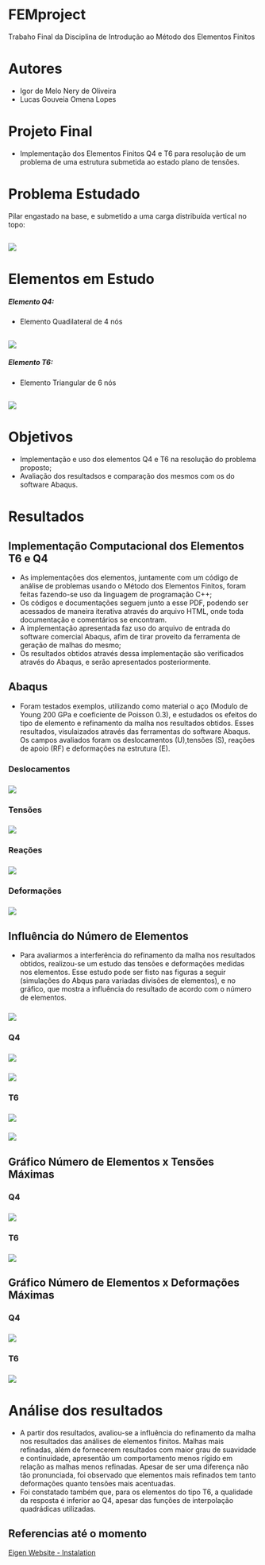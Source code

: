<!-- $theme: gaia -->
# FEMproject
  Trabaho Final da Disciplina de Introdução ao Método dos Elementos Finitos

# Autores 
  * Igor de Melo Nery de Oliveira
  * Lucas Gouveia Omena Lopes

# Projeto Final

* Implementação dos Elementos Finitos Q4 e T6 para resolução de um problema de uma estrutura submetida ao estado plano de tensões.

# Problema Estudado

Pilar engastado na base, e submetido a uma carga distribuída vertical no topo:

##  ![](Figuras/problema.png)


# Elementos em Estudo 

##### Elemento Q4:
* Elemento Quadilateral de 4 nós

##  ![](Figuras/elementQ4.png)

##### Elemento T6:
* Elemento Triangular de 6 nós

##  ![](Figuras/T6.png)


# Objetivos

* Implementação e uso dos elementos Q4 e T6 na resolução do problema proposto;
* Avaliação dos resultadsos e comparação dos mesmos com os do software Abaqus.


# Resultados

## Implementação Computacional dos Elementos T6 e Q4

* As implementações dos elementos, juntamente com um código de análise de problemas usando o Método dos Elementos Finitos, foram feitas fazendo-se uso da linguagem de programação C++;
* Os códigos e documentações seguem junto a esse PDF, podendo ser acessados de maneira iterativa através do arquivo HTML, onde toda documentação e comentários se encontram.
* A implementação apresentada faz uso do arquivo de entrada do software comercial Abaqus, afim de tirar proveito da ferramenta de geração de malhas do mesmo;
* Os resultados obtidos através dessa implementação são verificados através do Abaqus, e serão apresentados posteriormente.

## Abaqus

* Foram testados exemplos, utilizando como material o aço (Modulo de Young 200 GPa e coeficiente de Poisson 0.3), e estudados os efeitos do tipo de elemento e refinamento da malha nos resultados obtidos. Esses resultados, visulaizados através das ferramentas do software Abaqus. Os campos avaliados foram os deslocamentos (U),tensões (S), reações de apoio (RF) e deformações na estrutura (E).

### Deslocamentos
###  ![](Figuras/45U.png)

### Tensões
###  ![](Figuras/45S.png)

### Reações
###  ![](Figuras/45RF.png)

### Deformações
###  ![](Figuras/45E.png)

## Influência do Número de Elementos
* Para avaliarmos a interferência do refinamento da malha nos resultados obtidos, realizou-se um estudo das tensões e deformações medidas nos elementos. Esse estudo pode ser fisto nas figuras a seguir (simulações do Abqus para variadas divisões de elementos), e no gráfico, que mostra a influência do resultado de acordo com o número de elementos.

###  ![](Figuras/tabela.png)

### Q4
###  ![](Figuras/stress.png)

###  ![](Figuras/strain.png)

### T6
###  ![](Figuras/stress_t6.png)

###  ![](Figuras/strain_t6.png)

## Gráfico Número de Elementos x Tensões Máximas

### Q4
###  ![](Figuras/q4_elementxstress.png)


### T6
###  ![](Figuras/t6_elementxstress.png)

## Gráfico Número de Elementos x Deformações Máximas

### Q4
###  ![](Figuras/q4_elementxstrain.png)


### T6
###  ![](Figuras/t6_elementxstrain.png)


# Análise dos resultados

* A partir dos resultados, avaliou-se a influência do refinamento da malha nos resultados das análises de elementos finitos. Malhas mais refinadas, além de fornecerem resultados com maior grau de suavidade e continuidade, apresentão um comportamento menos rígido em relação as malhas menos refinadas. Apesar de ser uma diferença não tão pronunciada, foi observado que elementos mais refinados tem tanto deformações quanto tensões mais acentuadas.
* Foi constatado também que, para os elementos do tipo T6, a qualidade da resposta é inferior ao Q4, apesar das funções de interpolação quadrádicas utilizadas.


## Referencias até o momento

[Eigen Website - Instalation](http://eigen.tuxfamily.org/index.php?title=IDEs#Visual_Studio)
